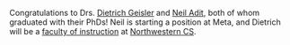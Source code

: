 Congratulations to Drs. [Dietrich Geisler][dietrich] and [Neil Adit][neil], both of whom graduated with their PhDs!
Neil is starting a position at Meta, and Dietrich will be a [faculty of instruction][nwnews] at [Northwestern CS][nw].

[dietrich]: https://www.cs.cornell.edu/~dgeisler/
[neil]: https://neiladit.com
[nwnews]: https://www.mccormick.northwestern.edu/computer-science/news-events/news/articles/2024/northwestern-cs-welcomes-new-teaching-track-faculty-members.html
[nw]: https://www.mccormick.northwestern.edu/computer-science/
